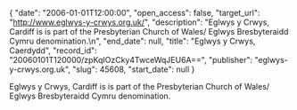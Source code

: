 {
  "date": "2006-01-01T12:00:00", 
  "open_access": false, 
  "target_url": "http://www.eglwys-y-crwys.org.uk/", 
  "description": "Eglwys y Crwys, Cardiff is is part of the Presbyterian Church of Wales/ Eglwys Bresbyteraidd Cymru denomination.\n", 
  "end_date": null, 
  "title": "Eglwys y Crwys, Caerdydd", 
  "record_id": "20060101T120000/zpKqIOzCky4TwceWqJEU6A==", 
  "publisher": "eglwys-y-crwys.org.uk", 
  "slug": 45608, 
  "start_date": null
}

Eglwys y Crwys, Cardiff is is part of the Presbyterian Church of Wales/ Eglwys Bresbyteraidd Cymru denomination.
